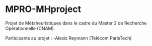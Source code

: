 ﻿# MPRO-MHproject
Projet de Métaheuristiques dans le cadre du Master 2 de Recherche Opérationnelle (CNAM).

Participants au projet : 
-Alexis Reymann (Télécom ParisTech)<br />
